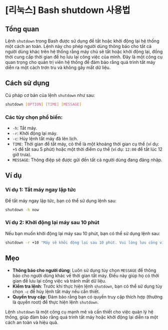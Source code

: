 # [리눅스] Bash shutdown 사용법

## Tổng quan
Lệnh `shutdown` trong Bash được sử dụng để tắt hoặc khởi động lại hệ thống một cách an toàn. Lệnh này cho phép người dùng thông báo cho tất cả người dùng khác trên hệ thống rằng máy chủ sẽ tắt hoặc khởi động lại, đồng thời cung cấp thời gian để họ lưu lại công việc của mình. Đây là một công cụ quan trọng cho quản trị viên hệ thống để đảm bảo rằng quá trình tắt máy diễn ra một cách trơn tru và không gây mất dữ liệu.

## Cách sử dụng
Cú pháp cơ bản của lệnh `shutdown` như sau:

```bash
shutdown [OPTION] [TIME] [MESSAGE]
```

### Các tùy chọn phổ biến:
- `-h`: Tắt máy.
- `-r`: Khởi động lại máy.
- `-c`: Hủy lệnh tắt máy đã lên lịch.
- `TIME`: Thời gian để tắt máy, có thể là một khoảng thời gian cụ thể (ví dụ: `+5` để tắt sau 5 phút) hoặc một thời điểm cụ thể (ví dụ: `12:00` để tắt lúc 12 giờ trưa).
- `MESSAGE`: Thông điệp sẽ được gửi đến tất cả người dùng đang đăng nhập.

## Ví dụ
### Ví dụ 1: Tắt máy ngay lập tức
Để tắt máy ngay lập tức, bạn có thể sử dụng lệnh sau:

```bash
shutdown -h now
```

### Ví dụ 2: Khởi động lại máy sau 10 phút
Nếu bạn muốn khởi động lại máy sau 10 phút, bạn có thể sử dụng lệnh sau:

```bash
shutdown -r +10 "Máy sẽ khởi động lại sau 10 phút. Vui lòng lưu công việc của bạn."
```

## Mẹo
- **Thông báo cho người dùng**: Luôn sử dụng tùy chọn `MESSAGE` để thông báo cho người dùng khác về thời gian tắt máy. Điều này giúp họ có thời gian để lưu lại công việc và tránh mất dữ liệu.
- **Kiểm tra lệnh**: Trước khi thực hiện lệnh `shutdown`, bạn có thể sử dụng tùy chọn `-c` để hủy lệnh tắt máy nếu cần thiết.
- **Quyền truy cập**: Đảm bảo rằng bạn có quyền truy cập thích hợp (thường là quyền root) để thực hiện lệnh `shutdown`.

Lệnh `shutdown` là một công cụ mạnh mẽ và cần thiết cho việc quản lý hệ thống, giúp đảm bảo rằng quá trình tắt máy hoặc khởi động lại diễn ra một cách an toàn và hiệu quả.